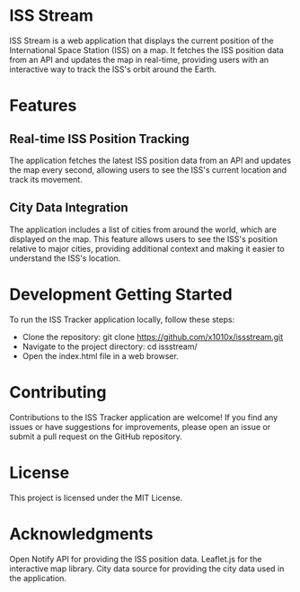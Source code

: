 # ISS Stream

ISS Stream is a web application that displays the current position of the International Space Station (ISS) on a map. It fetches the ISS position data from an API and updates the map in real-time, providing users with an interactive way to track the ISS's orbit around the Earth.

# Features

## Real-time ISS Position Tracking 

The application fetches the latest ISS position data from an API and updates the map every second, allowing users to see the ISS's current location and track its movement.

## City Data Integration 
The application includes a list of cities from around the world, which are displayed on the map. This feature allows users to see the ISS's position relative to major cities, providing additional context and making it easier to understand the ISS's location.


# Development Getting Started

To run the ISS Tracker application locally, follow these steps:

- Clone the repository: git clone https://github.com/x1010x/issstream.git
- Navigate to the project directory: cd issstream/
- Open the index.html file in a web browser.

# Contributing
Contributions to the ISS Tracker application are welcome! If you find any issues or have suggestions for improvements, please open an issue or submit a pull request on the GitHub repository.

# License
This project is licensed under the MIT License.

# Acknowledgments
Open Notify API for providing the ISS position data.
Leaflet.js for the interactive map library.
City data source for providing the city data used in the application.